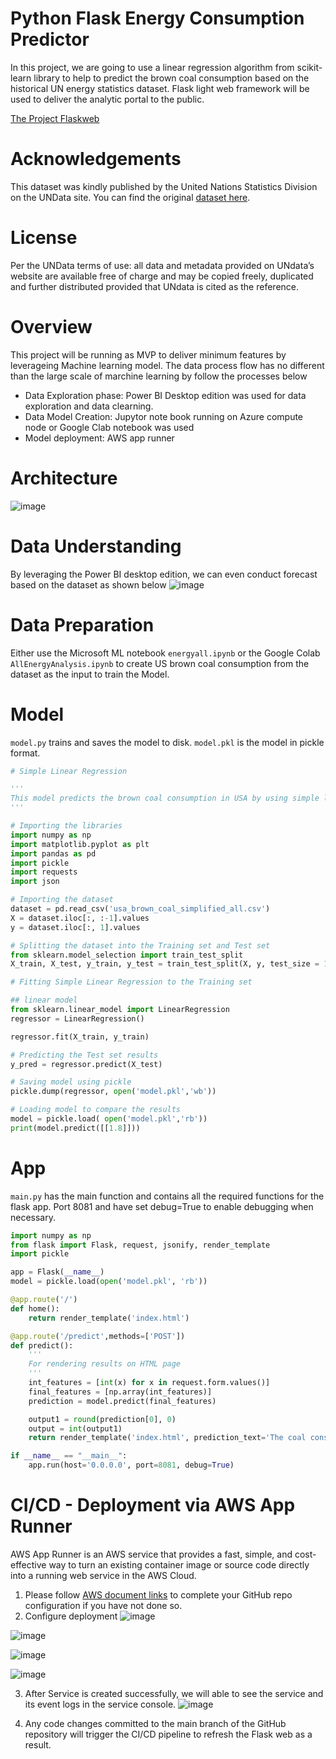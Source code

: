 # Python Flask Energy Consumption Predictor
In this project, we are going to use a linear regression algorithm  from scikit-learn library to help to predict the brown coal consumption based on the historical UN energy statistics dataset. Flask light web framework will be used to deliver the analytic portal to the  public.

[The Project Flaskweb](https://pg3gixvkxm.us-east-2.awsapprunner.com/)

# Acknowledgements
This dataset was kindly published by the United Nations Statistics Division on the UNData site. You can find the original [dataset here](http://data.un.org/Explorer.aspx).

# License
Per the UNData terms of use: all data and metadata provided on UNdata’s website are available free of charge and may be copied freely, duplicated and further distributed provided that UNdata is cited as the reference.

# Overview
This project will be running as MVP to deliver minimum features by leverageing Machine learning model. The data process flow has no different than the large scale of marchine learning by follow the processes below
- Data Exploration phase: Power BI Desktop edition was used for data exploration and data clearning. 
- Data Model Creation: Jupytor note book running on Azure compute node or Google Clab notebook was used
- Model deployment: AWS app runner 

# Architecture
![image](https://user-images.githubusercontent.com/11746291/141704112-e44b9c79-b9de-4352-b23f-f71b73dc3ae3.png)

# Data Understanding
By leveraging the Power BI desktop edition, we can even conduct forecast based on the dataset as shown below
![image](https://user-images.githubusercontent.com/11746291/143153365-9b3feeeb-c4b1-44d7-b115-a695896ea238.png)

# Data Preparation
Either use the Microsoft ML notebook `energyall.ipynb` or the Google Colab `AllEnergyAnalysis.ipynb` to create US brown coal consumption from the dataset as 
the input to train the Model.

# Model
`model.py` trains and saves the model to disk.
`model.pkl` is the model in pickle format.

```python
# Simple Linear Regression

'''
This model predicts the brown coal consumption in USA by using simple linear regression model.
'''

# Importing the libraries
import numpy as np
import matplotlib.pyplot as plt
import pandas as pd
import pickle
import requests
import json

# Importing the dataset
dataset = pd.read_csv('usa_brown_coal_simplified_all.csv')
X = dataset.iloc[:, :-1].values
y = dataset.iloc[:, 1].values

# Splitting the dataset into the Training set and Test set
from sklearn.model_selection import train_test_split
X_train, X_test, y_train, y_test = train_test_split(X, y, test_size = 1/3, random_state = 0)

# Fitting Simple Linear Regression to the Training set

## linear model
from sklearn.linear_model import LinearRegression
regressor = LinearRegression()

regressor.fit(X_train, y_train)

# Predicting the Test set results
y_pred = regressor.predict(X_test)

# Saving model using pickle
pickle.dump(regressor, open('model.pkl','wb'))

# Loading model to compare the results
model = pickle.load( open('model.pkl','rb'))
print(model.predict([[1.8]]))

```
# App 
`main.py` has the main function and contains all the required functions for the flask app. Port 8081 and have set debug=True to enable debugging when necessary.
```python
import numpy as np
from flask import Flask, request, jsonify, render_template
import pickle

app = Flask(__name__)
model = pickle.load(open('model.pkl', 'rb'))

@app.route('/')
def home():
    return render_template('index.html')

@app.route('/predict',methods=['POST'])
def predict():
    '''
    For rendering results on HTML page
    '''
    int_features = [int(x) for x in request.form.values()]
    final_features = [np.array(int_features)]
    prediction = model.predict(final_features)

    output1 = round(prediction[0], 0)
    output = int(output1)
    return render_template('index.html', prediction_text='The coal consumption is {} thousand metric tons.'.format(output))

if __name__ == "__main__":
    app.run(host='0.0.0.0', port=8081, debug=True)
```

# CI/CD - Deployment via AWS App Runner
AWS App Runner is an AWS service that provides a fast, simple, and cost-effective way to turn an existing container image or source code directly into a running web service in the AWS Cloud. 

1. Please follow [AWS document links](https://docs.aws.amazon.com/apprunner/latest/dg/getting-started.html) to complete your GitHub repo configuration if you have not done so. 
2. Configure deployment
![image](https://user-images.githubusercontent.com/11746291/142134798-1aa40a45-6168-4782-a376-548f240e8f4c.png)

![image](https://user-images.githubusercontent.com/11746291/142134941-3c182b5b-dffa-4c99-9489-54a588e5b607.png)

![image](https://user-images.githubusercontent.com/11746291/142135042-c852bbc5-d4df-4bc3-8ae7-c0ad5bb4169c.png)

![image](https://user-images.githubusercontent.com/11746291/142135194-c2f21049-7e1d-4c9e-a5af-556db8dd84dd.png)

3. After Service is created successfully, we will able to see the service and its event logs in the service console.
![image](https://user-images.githubusercontent.com/11746291/142135558-5f412b1f-235e-4d7f-8fbd-aff466c54287.png)

4. Any code changes committed to the main branch of the GitHub repository will trigger the CI/CD pipeline to refresh the Flask web as a result.



